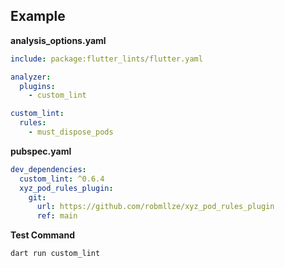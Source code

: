 ## Example

**analysis_options.yaml**

```yaml
include: package:flutter_lints/flutter.yaml

analyzer:
  plugins:
    - custom_lint

custom_lint:
  rules:
    - must_dispose_pods
```

**pubspec.yaml**

```yaml
dev_dependencies:
  custom_lint: ^0.6.4
  xyz_pod_rules_plugin:
    git:
      url: https://github.com/robmllze/xyz_pod_rules_plugin
      ref: main
```

**Test Command**

```bash
dart run custom_lint
```
